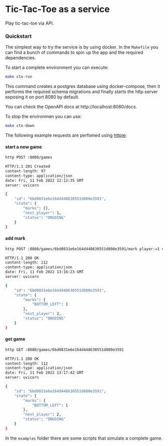 # Tic-Tac-Toe as a service

Play tic-tac-toe via API.

### Quickstart

The simplest way to try the service is by using docker.
In the `Makefile` you can find a bunch of commands to spin up the app and the required dependencies.

To start a complete environment you can execute:

```sh
make ctx-run
```

This command creates a postgres database using docker-compose, then it performs the required schema migrations and finally starts the http server exposing it on port 8080 by default.

You can check the OpenAPI docs at http://localhost:8080/docs.

To stop the environmen you can use:

```sh
make ctx-down
```

The following example requests are perfomed using [httpie](https://httpie.io/):

#### start a new game

```sh
http POST :8080/games

HTTP/1.1 201 Created
content-length: 97
content-type: application/json
date: Fri, 11 Feb 2022 12:12:35 GMT
server: uvicorn

{
    "id": "6bd0831e6e164d448630551d800e3591",
    "state": {
        "marks": {},
        "next_player": 1,
        "status": "ONGOING"
    }
}
```

#### add mark

```sh
http POST :8080/games/6bd0831e6e164d448630551d800e3591/mark player:=1 cell=BOTTOM_LEFT

HTTP/1.1 200 OK
content-length: 112
content-type: application/json
date: Fri, 11 Feb 2022 13:16:23 GMT
server: uvicorn

{
    "id": "6bd0831e6e164d448630551d800e3591",
    "state": {
        "marks": {
            "BOTTOM_LEFT": 1
        },
        "next_player": 2,
        "status": "ONGOING"
    }
}
```

#### get game

```sh
http GET :8080/games/6bd0831e6e164d448630551d800e3591

HTTP/1.1 200 OK
content-length: 112
content-type: application/json
date: Fri, 11 Feb 2022 13:17:42 GMT
server: uvicorn

{
    "id": "6bd0831e6e164d448630551d800e3591",
    "state": {
        "marks": {
            "BOTTOM_LEFT": 1
        },
        "next_player": 2,
        "status": "ONGOING"
    }
}
```

In the `examples` folder there are some scripts that simulate a complete game.
